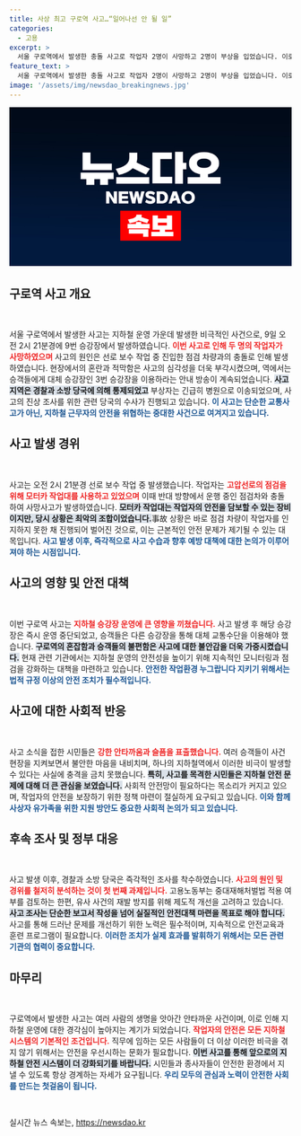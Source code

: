 ```yaml
---
title: 사상 최고 구로역 사고…“일어나선 안 될 일”
categories:
  - 고용
excerpt: >
  서울 구로역에서 발생한 충돌 사고로 작업자 2명이 사망하고 2명이 부상을 입었습니다. 이로 인해 1호선 구로역 9번 승강장의 운행이 중단된 가운데, 시민들은 안타까움을 감추지 못하고 있습니다. 경찰과 소방 당국은 사고 경위를 조사 중이며, 고용노동부는 중대재해처벌법 적용 여부를 검토하고 있습니다.
feature_text: >
  서울 구로역에서 발생한 충돌 사고로 작업자 2명이 사망하고 2명이 부상을 입었습니다. 이로 인해 1호선 구로역 9번 승강장의 운행이 중단된 가운데, 시민들은 안타까움을 감추지 못하고 있습니다. 경찰과 소방 당국은 사고 경위를 조사 중이며, 고용노동부는 중대재해처벌법 적용 여부를 검토하고 있습니다.
image: '/assets/img/newsdao_breakingnews.jpg'
---
```


<p><img src="/assets/img/newsdao_breakingnews.jpg" alt="pcversion 속보" /></p>

<h2 data-ke-size="size26">구로역 사고 개요</h2>

<p data-ke-size="size16">&nbsp;</p>

<p>서울 구로역에서 발생한 사고는 지하철 운영 가운데 발생한 비극적인 사건으로, 9일 오전 2시 21분경에 9번 승강장에서 발생하였습니다. <b><span style="color: #ee2323;">이번 사고로 인해 두 명의 작업자가 사망하였으며</span></b> 사고의 원인은 선로 보수 작업 중 진입한 점검 차량과의 충돌로 인해 발생하였습니다. 현장에서의 혼란과 적막함은 사고의 심각성을 더욱 부각시켰으며, 역에서는 승객들에게 대체 승강장인 3번 승강장을 이용하라는 안내 방송이 계속되었습니다. <b><span style="background-color: #21538527;">사고 지역은 경찰과 소방 당국에 의해 통제되었고</span></b> 부상자는 긴급히 병원으로 이송되었으며, 사고의 진상 조사를 위한 관련 당국의 수사가 진행되고 있습니다. <b><span style="color: #1a5490;">이 사고는 단순한 교통사고가 아닌, 지하철 근무자의 안전을 위협하는 중대한 사건으로 여겨지고 있습니다.</span></b></p>

<h2 data-ke-size="size26">사고 발생 경위</h2>

<p data-ke-size="size16">&nbsp;</p>

<p>사고는 오전 2시 21분경 선로 보수 작업 중 발생했습니다. 작업자는 <b><span style="color: #ee2323;">고압선로의 점검을 위해 모터카 작업대를 사용하고 있었으며</span></b> 이때 반대 방향에서 운행 중인 점검차와 충돌하여 사망사고가 발생하였습니다. <b><span style="background-color: #21538527;">모터카 작업대는 작업자의 안전을 담보할 수 있는 장비이지만, 당시 상황은 최악의 조합이었습니다.</span></b>事故 상황은 바로 점검 차량이 작업자를 인지하지 못한 채 진행되어 벌어진 것으로, 이는 근본적인 안전 문제가 제기될 수 있는 대목입니다. <b><span style="color: #1a5490;">사고 발생 이후, 즉각적으로 사고 수습과 향후 예방 대책에 대한 논의가 이루어져야 하는 시점입니다.</span></b></p>

<h2 data-ke-size="size26">사고의 영향 및 안전 대책</h2>

<p data-ke-size="size16">&nbsp;</p>

<p>이번 구로역 사고는 <b><span style="color: #ee2323;">지하철 승강장 운영에 큰 영향을 끼쳤습니다.</span></b> 사고 발생 후 해당 승강장은 즉시 운영 중단되었고, 승객들은 다른 승강장을 통해 대체 교통수단을 이용해야 했습니다. <b><span style="background-color: #21538527;">구로역의 혼잡함과 승객들의 불편함은 사고에 대한 불안감을 더욱 가중시켰습니다.</span></b> 현재 관련 기관에서는 지하철 운영의 안전성을 높이기 위해 지속적인 모니터링과 점검을 강화하는 대책을 마련하고 있습니다. <b><span style="color: #1a5490;">안전한 작업환경 누그랍니다 지키기 위해서는 법적 규정 이상의 안전 조치가 필수적입니다.</span></b></p>

<h2 data-ke-size="size26">사고에 대한 사회적 반응</h2>

<p data-ke-size="size16">&nbsp;</p>

<p>사고 소식을 접한 시민들은 <b><span style="color: #ee2323;">강한 안타까움과 슬픔을 표출했습니다.</span></b> 여러 승객들이 사건 현장을 지켜보면서 불안한 마음을 내비치며, 하나의 지하철역에서 이러한 비극이 발생할 수 있다는 사실에 충격을 금치 못했습니다. <b><span style="background-color: #21538527;">특히, 사고를 목격한 시민들은 지하철 안전 문제에 대해 더 큰 관심을 보였습니다.</span></b> 사회적 안전망이 필요하다는 목소리가 커지고 있으며, 작업자의 안전을 보장하기 위한 정책 마련이 절실하게 요구되고 있습니다. <b><span style="color: #1a5490;">이와 함께 사상자 유가족을 위한 지원 방안도 중요한 사회적 논의가 되고 있습니다.</span></b></p>

<h2 data-ke-size="size26">후속 조사 및 정부 대응</h2>

<p data-ke-size="size16">&nbsp;</p>

<p>사고 발생 이후, 경찰과 소방 당국은 즉각적인 조사를 착수하였습니다. <b><span style="color: #ee2323;">사고의 원인 및 경위를 철저히 분석하는 것이 첫 번째 과제입니다.</span></b> 고용노동부는 중대재해처벌법 적용 여부를 검토하는 한편, 유사 사건의 재발 방지를 위해 제도적 개선을 고려하고 있습니다. <b><span style="background-color: #21538527;">사고 조사는 단순한 보고서 작성을 넘어 실질적인 안전대책 마련을 목표로 해야 합니다.</span></b> 사고를 통해 드러난 문제를 개선하기 위한 노력은 필수적이며, 지속적으로 안전교육과 훈련 프로그램이 필요합니다. <b><span style="color: #1a5490;">이러한 조치가 실제 효과를 발휘하기 위해서는 모든 관련 기관의 협력이 중요합니다.</span></b></p>

<h2 data-ke-size="size26">마무리</h2>

<p data-ke-size="size16">&nbsp;</p>

<p>구로역에서 발생한 사고는 여러 사람의 생명을 앗아간 안타까운 사건이며, 이로 인해 지하철 운영에 대한 경각심이 높아지는 계기가 되었습니다. <b><span style="color: #ee2323;">작업자의 안전은 모든 지하철 시스템의 기본적인 조건입니다.</span></b> 직무에 임하는 모든 사람들이 더 이상 이러한 비극을 겪지 않기 위해서는 안전을 우선시하는 문화가 필요합니다. <b><span style="background-color: #21538527;">이번 사고를 통해 앞으로의 지하철 안전 시스템이 더 강화되기를 바랍니다.</span></b> 시민들과 종사자들이 안전한 환경에서 지낼 수 있도록 항상 경계하는 자세가 요구됩니다. <b><span style="color: #1a5490;">우리 모두의 관심과 노력이 안전한 사회를 만드는 첫걸음이 됩니다.</span></b></p>

<p data-ke-size="size16">&nbsp;</p>
실시간 뉴스 속보는, <a href="https://newsdao.kr" rel="dofollow">https://newsdao.kr</a>


